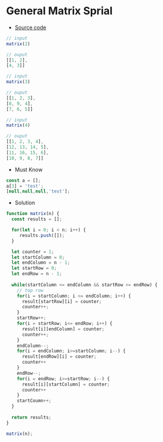 # General Matrix Sprial

* [Source code](https://github.com/Hyuk/JavaScript-Study/blob/master/javascript-algorithms/javascript-algorithms/matrix.md) 

```javascript
// input
matrix(2)

// ouput
[[1, 2],
[4, 3]]

// input
matrix(3)

// ouput
[[1, 2, 3],
[8, 9, 4],
[7, 6, 5]]

// input
matrix(4)

// ouput
[[1, 2, 3, 4],
[12, 13, 14, 5],
[11, 16, 15, 6],
[10, 9, 8, 7]]
```

* Must Know
```javascript
const a = [];
a[3] = 'test';
[null,null,null,'test'];
```

* Solution
```javascript
function matrix(n) {
  const results = [];

  for(let i = 0; i < n; i++) {
     results.push([]);
  }

  let counter = 1;
  let startColumn = 0;
  let endColumn = n - 1;
  let startRow = 0;
  let endRow = n - 1;
  
  while(startColumn <= endColumn && startRow <= endRow) {
    // top row
    for(i = startColumn; i <= endColumn; i++) {
      result[startRow][i] = counter;
      counter++;
    }
    startRow++;
    for(i = startRow; i<= endRow; i++) {
      result[i][endColumn] = counter;
      counter++;
    }
    endColumn--;
    for(i = endColumn; i>=startColumn; i--) {
      result[endRow][i] = counter;
      counter++
    }
    endRow--;
    for(i = endRow; i>=startRow; i--) {
      result[i][startColumn] = counter;
      counter++
    }
    startCoumn++;
  }
  
  return results;
}

matrix(n);
```
